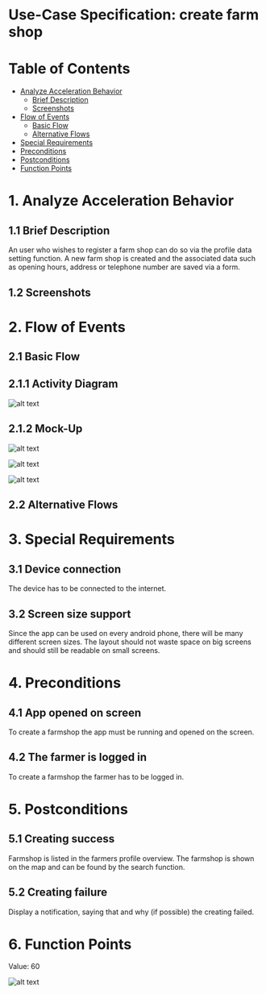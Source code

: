 # Use-Case Specification: create farm shop

# Table of Contents
- [Analyze Acceleration Behavior](#1-analyze-acceleration-behavior)
    - [Brief Description](#11-brief-description)
    - [Screenshots](#12-screenshots)
- [Flow of Events](#2-flow-of-events)
    - [Basic Flow](#21-basic-flow)
    - [Alternative Flows](#22-alternative-flows)
- [Special Requirements](#3-special-requirements)
- [Preconditions](#4-preconditions)
- [Postconditions](#5-postconditions)
- [Function Points](#5-function-points)

# 1. Analyze Acceleration Behavior
## 1.1 Brief Description

An user who wishes to register a farm shop can do so via the profile data setting function. A new farm shop is created and the associated data such as opening hours, address or telephone number are saved via a form.

## 1.2 Screenshots


# 2. Flow of Events
## 2.1 Basic Flow
## 2.1.1 Activity Diagram
![alt text][ActivityDiagram]

[ActivityDiagram]: https://github.com/linkna/FyF/blob/master/documentation/UC/activity%20Diagrams-create%20farm%20shop.jpg "Activity Diagram"

## 2.1.2 Mock-Up

![alt text][MockUp1]

[MockUp1]: https://github.com/linkna/FyF/blob/master/documentation/UC/Create%20Farmshop1.png "MockUp1"

![alt text][MockUp2]

[MockUp2]: https://github.com/linkna/FyF/blob/master/documentation/UC/Create%20Farmshop%202.png "MockUp2"

![alt text][MockUp3]

[MockUp3]: https://github.com/linkna/FyF/blob/master/documentation/UC/Create%20Farmshop3.png "MockUp3"

## 2.2 Alternative Flows
# 3. Special Requirements
## 3.1 Device connection 
The device has to be connected to the internet.
## 3.2 Screen size support 
Since the app can be used on every android phone, there will be many different screen sizes. The layout should not waste space on big screens and should still be readable on small screens.

# 4. Preconditions
## 4.1 App opened on screen

To create a farmshop the app must be running and opened on the screen. 

## 4.2 The farmer is logged in

To create a farmshop the farmer has to be logged in. 


# 5. Postconditions

## 5.1 Creating success
Farmshop is listed in the farmers profile overview. The farmshop is shown on the map and can be found by the search function.

## 5.2 Creating failure

Display a notification, saying that and why (if possible) the creating failed.

# 6. Function Points
Value: 60

![alt text][fp]

[fp]: https://github.com/linkna/FyF/blob/master/documentation/UC/create%farm%20shop%20fp.JPG
